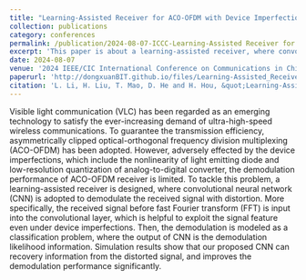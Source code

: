 ```yaml
---
title: "Learning-Assisted Receiver for ACO-OFDM with Device Imperfections"
collection: publications
category: conferences
permalink: /publication/2024-08-07-ICCC-Learning-Assisted Receiver for ACO-OFDM with Device Imperfections-number-11
excerpt: 'This paper is about a learning-assisted receiver, where convolutional neural network (CNN) is adopted to demodulate the received signal with distortion.'
date: 2024-08-07
venue: '2024 IEEE/CIC International Conference on Communications in China (ICCC)'
paperurl: 'http://dongxuanBIT.github.io/files/Learning-Assisted_Receiver_for_ACO-OFDM_with_Device_Imperfections.pdf'
citation: 'L. Li, H. Liu, T. Mao, D. He and H. Hou, &quot;Learning-Assisted Receiver for ACO-OFDM with Device Imperfections,&quot; in <i>Proc. 2024 IEEE/CIC International Conference on Communications in China (ICCC)</i>, Hangzhou, China, 2024, pp. 2012-2016.'
---
```


Visible light communication (VLC) has been regarded as an emerging technology to satisfy the ever-increasing demand of ultra-high-speed wireless communications. To guarantee the transmission efficiency, asymmetrically clipped optical-orthogonal frequency division multiplexing (ACO-OFDM) has been adopted. However, adversely effected by the device imperfections, which include the nonlinearity of light emitting diode and low-resolution quantization of analog-to-digital converter, the demodulation performance of ACO-OFDM receiver is limited. To tackle this problem, a learning-assisted receiver is designed, where convolutional neural network (CNN) is adopted to demodulate the received signal with distortion. More specifically, the received signal before fast Fourier transform (FFT) is input into the convolutional layer, which is helpful to exploit the signal feature even under device imperfections. Then, the demodulation is modeled as a classification problem, where the output of CNN is the demodulation likelihood information. Simulation results show that our proposed CNN can recovery information from the distorted signal, and improves the demodulation performance significantly.